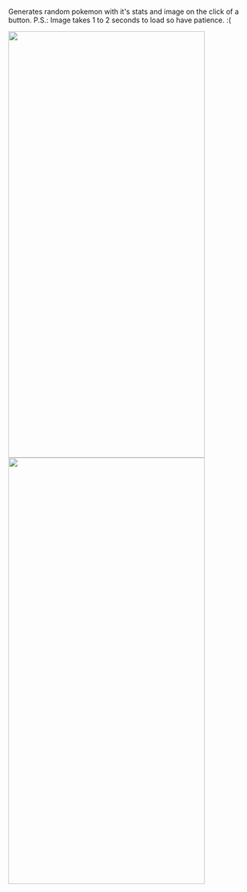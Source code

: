 Generates random pokemon with it's stats and image on the click of a button.
P.S.: Image takes 1 to 2 seconds to load so have patience. :(

<img src="https://github.com/sujal-pandit/pokemon-card-generator-dart/assets/118412204/3f662cd9-bb86-4117-a846-c25bc43290e3" width=393 height=852>
<img src="https://github.com/sujal-pandit/pokemon-card-generator-dart/assets/118412204/61f03da0-b961-431f-92a1-04530d21a0db" width=393 height=852>
